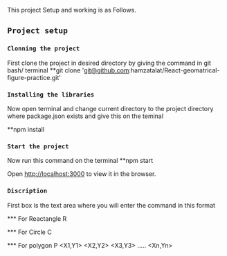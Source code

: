 This project Setup and working is as Follows.

## `Project setup `

### `Clonning the project` 

First clone the project in desired directory by giving the command in git bash/ terminal 
**git clone 'git@github.com:hamzatalat/React-geomatrical-figure-practice.git'

### `Installing the libraries` 
Now open terminal and change current directory to the project directory where package.json exists
and give this on the teminal 

**npm install

### `Start the project` 
Now run this command on the terminal 
**npm start

Open [http://localhost:3000](http://localhost:3000) to view it in the browser.


### `Discription`

First box is the text area where you will enter the command in this format 

*** For Reactangle 
R <X Coordinate> <Y Coordinate> <Width> <Height>
  
*** For Circle
C <CX Coordinate> <CY Coordinate> <Radius>
  
*** For polygon
P <X1,Y1> <X2,Y2> <X3,Y3> ..... <Xn,Yn>
